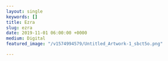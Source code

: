 ```yaml
---
layout: single
keywords: []
title: Ezra
slug: ezra
date: 2019-11-01 06:00:00 +0000
medium: Digital
featured_image: "/v1574994579/Untitled_Artwork-1_sbct5o.png"

---
```

